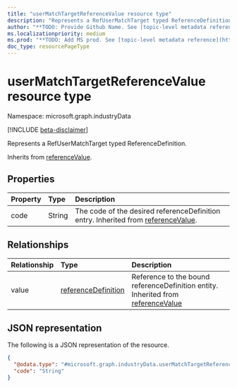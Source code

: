 ```yaml
---
title: "userMatchTargetReferenceValue resource type"
description: "Represents a RefUserMatchTarget typed ReferenceDefinition."
author: "**TODO: Provide Github Name. See [topic-level metadata reference](https://aka.ms/msgo?pagePath=API/Document/Guidelines/Metadata)**"
ms.localizationpriority: medium
ms.prod: "**TODO: Add MS prod. See [topic-level metadata reference](https://aka.ms/msgo?pagePath=API/Document/Guidelines/Metadata)**"
doc_type: resourcePageType
---
```


# userMatchTargetReferenceValue resource type

Namespace: microsoft.graph.industryData

[!INCLUDE [beta-disclaimer](../../includes/beta-disclaimer.md)]

Represents a RefUserMatchTarget typed ReferenceDefinition.


Inherits from [referenceValue](../resources/industrydata-referencevalue.md).

## Properties
|Property|Type|Description|
|:---|:---|:---|
|code|String|The code of the desired referenceDefinition entry. Inherited from [referenceValue](../resources/industrydata-referencevalue.md).|

## Relationships
|Relationship|Type|Description|
|:---|:---|:---|
|value|[referenceDefinition](../resources/industrydata-referencedefinition.md)|Reference to the bound referenceDefinition entity. Inherited from [referenceValue](../resources/industrydata-referencevalue.md)|

## JSON representation
The following is a JSON representation of the resource.
<!-- {
  "blockType": "resource",
  "@odata.type": "microsoft.graph.industryData.userMatchTargetReferenceValue"
}
-->
``` json
{
  "@odata.type": "#microsoft.graph.industryData.userMatchTargetReferenceValue",
  "code": "String"
}
```

